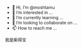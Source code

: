 - 👋 Hi, I’m @moshtamu
- 👀 I’m interested in ...
- 🌱 I’m currently learning ...
- 💞️ I’m looking to collaborate on ...
- 📫 How to reach me ...

<!---
moshtamu/moshtamu is a ✨ special ✨ repository because its `README.md` (this file) appears on your GitHub profile.
You can click the Preview link to take a look at your changes.
--->
我是瘌得宝
